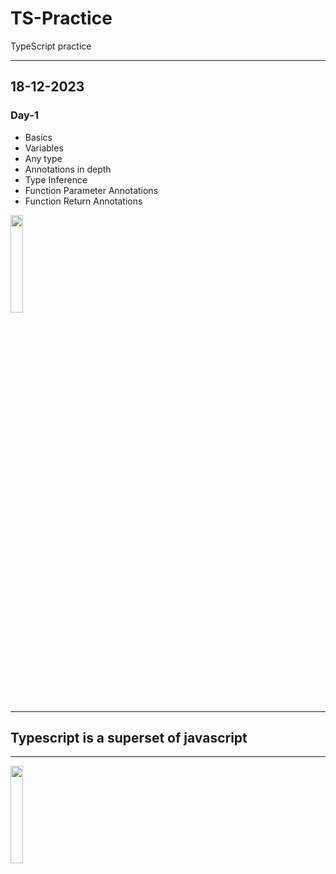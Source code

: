 # TS-Practice
TypeScript practice
<hr>
<h2>18-12-2023</h2>
<h3>Day-1</h3>
<ul>
  <li>Basics</li>
  <li>Variables</li>
  <li>Any type</li>
  <li>Annotations in depth</li>
  <li>Type Inference</li>
  <li>Function Parameter Annotations</li>
  <li>Function Return Annotations</li>
</ul>
<img src="https://pbs.twimg.com/profile_images/1648471227416346625/v84A9gXA_400x400.png" align="center" height="20%" width="20%"/>
<hr>
<h2>Typescript is a superset of javascript</h2>
<hr>
<img src="https://upload.wikimedia.org/wikipedia/commons/thumb/9/99/Unofficial_JavaScript_logo_2.svg/1200px-Unofficial_JavaScript_logo_2.svg.png" align="center" height="20%" width="20%"/>
